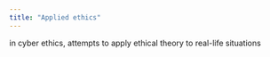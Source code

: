 ```yaml
---
title: "Applied ethics"
---
```

in cyber ethics, attempts to apply ethical theory to real-life situations

